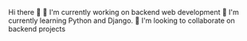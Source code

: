 
Hi there 👋
🔭 I'm currently working on backend web development
🌱 I'm currently learning Python and Django.
👯 I'm looking to collaborate on backend projects
